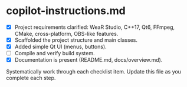 # copilot-instructions.md

- [x] Project requirements clarified: WeaR Studio, C++17, Qt6, FFmpeg, CMake, cross-platform, OBS-like features.
- [x] Scaffolded the project structure and main classes.
- [x] Added simple Qt UI (menus, buttons).
- [ ] Compile and verify build system.
- [x] Documentation is present (README.md, docs/overview.md).

Systematically work through each checklist item. Update this file as you complete each step.
